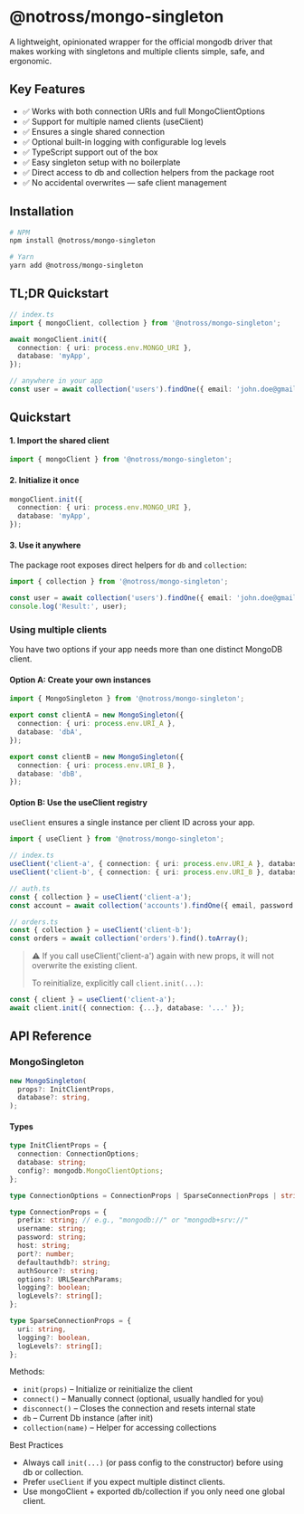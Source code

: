 # @notross/mongo-singleton

A lightweight, opinionated wrapper for the official mongodb driver that makes working with singletons and multiple clients simple, safe, and ergonomic.

## Key Features
- ✅ Works with both connection URIs and full MongoClientOptions
- ✅ Support for multiple named clients (useClient)
- ✅ Ensures a single shared connection
- ✅ Optional built-in logging with configurable log levels
- ✅ TypeScript support out of the box
- ✅ Easy singleton setup with no boilerplate
- ✅ Direct access to db and collection helpers from the package root
- ✅ No accidental overwrites — safe client management

## Installation

```bash
# NPM
npm install @notross/mongo-singleton

# Yarn
yarn add @notross/mongo-singleton
```

## TL;DR Quickstart

```ts
// index.ts
import { mongoClient, collection } from '@notross/mongo-singleton';

await mongoClient.init({
  connection: { uri: process.env.MONGO_URI },
  database: 'myApp',
});

// anywhere in your app
const user = await collection('users').findOne({ email: 'john.doe@gmail.com' });
```

## Quickstart

#### 1. Import the shared client

```ts
import { mongoClient } from '@notross/mongo-singleton';
```

#### 2. Initialize it once

```ts
mongoClient.init({
  connection: { uri: process.env.MONGO_URI },
  database: 'myApp',
});
```

#### 3. Use it anywhere

The package root exposes direct helpers for `db` and `collection`:

```ts
import { collection } from '@notross/mongo-singleton';

const user = await collection('users').findOne({ email: 'john.doe@gmail.com' });
console.log('Result:', user);
```

### Using multiple clients

You have two options if your app needs more than one distinct MongoDB client.

#### Option A: Create your own instances

```ts
import { MongoSingleton } from '@notross/mongo-singleton';

export const clientA = new MongoSingleton({ 
  connection: { uri: process.env.URI_A }, 
  database: 'dbA',
});

export const clientB = new MongoSingleton({ 
  connection: { uri: process.env.URI_B }, 
  database: 'dbB',
});
```

#### Option B: Use the useClient registry

`useClient` ensures a single instance per client ID across your app.

```ts
import { useClient } from '@notross/mongo-singleton';

// index.ts
useClient('client-a', { connection: { uri: process.env.URI_A }, database: 'dbA' });
useClient('client-b', { connection: { uri: process.env.URI_B }, database: 'dbB' });

// auth.ts
const { collection } = useClient('client-a');
const account = await collection('accounts').findOne({ email, password });

// orders.ts
const { collection } = useClient('client-b');
const orders = await collection('orders').find().toArray();
```

> ⚠️ If you call useClient('client-a') again with new props, it will not overwrite the existing client.
> 
> To reinitialize, explicitly call `client.init(...)`:

```ts
const { client } = useClient('client-a');
await client.init({ connection: {...}, database: '...' });
```

## API Reference

### MongoSingleton
```ts
new MongoSingleton(
  props?: InitClientProps,
  database?: string,
);
```

#### Types
```ts
type InitClientProps = {
  connection: ConnectionOptions;
  database: string;
  config?: mongodb.MongoClientOptions;
};

type ConnectionOptions = ConnectionProps | SparseConnectionProps | string;

type ConnectionProps = {
  prefix: string; // e.g., "mongodb://" or "mongodb+srv://"
  username: string;
  password: string;
  host: string;
  port?: number;
  defaultauthdb?: string;
  authSource?: string;
  options?: URLSearchParams;
  logging?: boolean;
  logLevels?: string[];
};

type SparseConnectionProps = {
  uri: string,
  logging?: boolean,
  logLevels?: string[];
};
```

Methods:
- `init(props)` – Initialize or reinitialize the client
- `connect()` – Manually connect (optional, usually handled for you)
- `disconnect()` – Closes the connection and resets internal state
- `db` – Current Db instance (after init)
- `collection(name)` – Helper for accessing collections

Best Practices
- Always call `init(...)` (or pass config to the constructor) before using db or collection.
- Prefer `useClient` if you expect multiple distinct clients.
- Use mongoClient + exported db/collection if you only need one global client.

